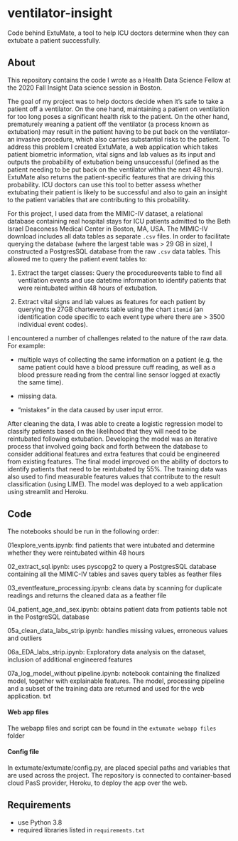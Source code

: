 # ventilator-insight

Code behind ExtuMate, a tool to help ICU doctors determine when they can extubate a patient successfully.

## About

This repository contains the code I wrote as a Health Data Science Fellow at the 2020 Fall Insight Data science session in Boston. 

The goal of my project was to help doctors decide when it’s safe to take a patient off a ventilator. On the one hand, maintaining a patient on ventilation for too long poses a significant health risk to the patient. On the other hand, prematurely weaning a patient off the ventilator (a process known as extubation) may result in the patient having to be put back on the ventilator- an invasive procedure, which also carries substantial risks to the patient. 
To address this problem I created ExtuMate, a web application which takes patient biometric information, vital signs and lab values as its input and outputs the probability of extubation being unsuccessful (defined as the patient needing to be put back on the ventilator within the next 48 hours). ExtuMate also returns the patient-specific features that are driving this probability. ICU doctors can use this tool to better assess whether extubating their patient is likely to be successful and also to gain an insight to the patient variables that are contributing to this probability.  

For this project, I used data from the MIMIC-IV dataset, a relational database containing real hospital stays for ICU patients admitted to the Beth Israel Deaconess Medical Center in Boston, MA, USA. 
The MIMIC-IV download includes all data tables as separate `.csv` files. In order to facilitate querying the database (where the largest table was > 29 GB in size), I constructed a PostgresSQL database from the raw `.csv` data tables. This allowed me to query the patient event tables to: 
1) Extract the target classes:  Query the procedureevents table to find all ventilation events and use datetime information to identify patients that were reintubated within 48 hours of extubation.

2) Extract vital signs and lab values as features for each patient by querying the 27GB chartevents table using the chart `itemid` (an identification code specific to each event type where there are > 3500 individual event codes).

I encountered a number of challenges related to the nature of the raw data. For example:
- multiple ways of collecting the same information on a patient (e.g. the same patient could have a blood pressure cuff reading, as well as a blood pressure reading from the central line sensor logged at exactly the same time). 

- missing data. 

- “mistakes” in the data caused by user input error.

After cleaning the data, I was able to create a logistic regression model to classify patients based on the likelihood that they will need to be reintubated following extubation. Developing the model was an iterative process that involved going back and forth between the database to consider additional features and extra features that could be engineered from existing features. The final model improved on the ability of doctors to identify patients that need to be reintubated by 55%. The training data was also used to find measurable features values that contribute to the result classification (using LIME).
The model was deployed to a web application using streamlit and Heroku.


## Code

The notebooks should be run in the following order:

01explore_vents.ipynb: find patients that were intubated and determine whether they were reintubated within 48 hours

02_extract_sql.ipynb: uses pyscopg2 to query a PostgresSQL database containing all the MIMIC-IV tables and saves query tables as feather files

03_eventfeature_processing.ipynb: cleans data by scanning for duplicate readings and returns the cleaned data as a feather file

04_patient_age_and_sex.ipynb: obtains patient data from patients table not in the PostgreSQL database

05a_clean_data_labs_strip.ipynb: handles missing values, erroneous values and outliers

06a_EDA_labs_strip.ipynb: Exploratory data analysis on the dataset, inclusion of additional engineered features

07a_log_model_without pipeline.ipynb: notebook containing the finalized model, together with explainable features. The model, processing pipeline and a subset of the training data are returned and used for the web application.
txt
#### Web app files
The webapp files and script can be found in the `extumate webapp files` folder

#### Config file
In extumate/extumate/config.py, are placed special paths and variables that are used across the project. The repository is connected to container-based cloud PasS provider, Heroku, to deploy the app over the web.

## Requirements
- use Python 3.8
- required libraries listed in `requirements.txt`

